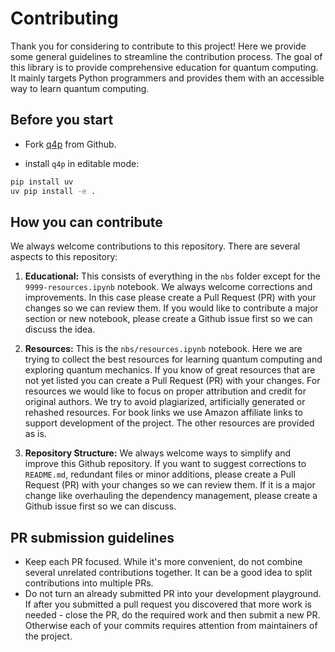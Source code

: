 # Contributing

Thank you for considering to contribute to this project! Here we provide some general guidelines to streamline the contribution process. The goal of this library is to provide comprehensive education for quantum computing. It mainly targets Python programmers and provides them with an accessible way to learn quantum computing.

## Before you start

- Fork [q4p](https://github.com/CarloLepelaars/q4p) from Github.

- install `q4p` in editable mode:

```bash
pip install uv
uv pip install -e .
```

## How you can contribute

We always welcome contributions to this repository. There are several aspects to this repository:

1. **Educational:** This consists of everything in the `nbs` folder except for the `9999-resources.ipynb` notebook. We always welcome corrections and improvements. In this case please create a Pull Request (PR) with your changes so we can review them. If you would like to contribute a major section or new notebook, please create a Github issue first so we can discuss the idea. 

2. **Resources:** This is the `nbs/resources.ipynb` notebook. Here we are trying to collect the best resources for learning quantum computing and exploring quantum mechanics. If you know of great resources that are not yet listed you can create a Pull Request (PR) with your changes. For resources we would like to focus on proper attribution and credit for original authors. We try to avoid plagiarized, artificially generated or rehashed resources. For book links we use Amazon affiliate links to support development of the project. The other resources are provided as is. 

3. **Repository Structure:** We always welcome ways to simplify and improve this Github repository. If you want to suggest corrections to `README.md`, redundant files or minor additions, please create a Pull Request (PR) with your changes so we can review them. If it is a major change like overhauling the dependency management, please create a Github issue first so we can discuss.

## PR submission guidelines

- Keep each PR focused. While it's more convenient, do not combine several unrelated contributions together. It can be a good idea to split contributions into multiple PRs.
- Do not turn an already submitted PR into your development playground. If after you submitted a pull request you discovered that more work is needed - close the PR, do the required work and then submit a new PR. Otherwise each of your commits requires attention from maintainers of the project.
